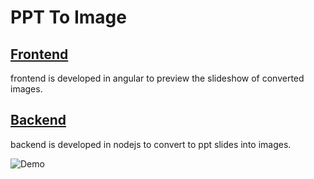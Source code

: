 # PPT To Image

## [Frontend](https://github.com/frustrated-developer/ppt-to-images/tree/master/frontend)
  frontend is developed in angular to preview the slideshow of converted images.
## [Backend](https://github.com/frustrated-developer/ppt-to-images/tree/master/converter)
  backend is developed in nodejs to convert to ppt slides into images.

![Demo](https://media.giphy.com/media/nehI2mR2HDYVFS6DEa/giphy.gif)

